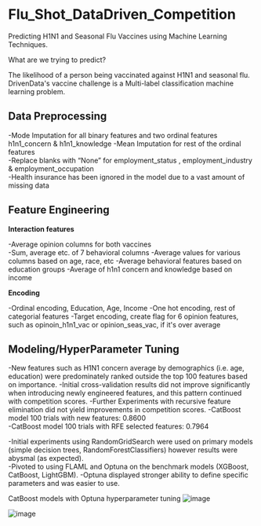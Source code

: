 # Flu_Shot_DataDriven_Competition
Predicting H1N1 and Seasonal Flu Vaccines using Machine Learning Techniques.

What are we trying to predict?

The likelihood of a person being vaccinated against H1N1 and seasonal flu. 
DrivenData's vaccine challenge is a Multi-label classification machine learning problem.

## Data Preprocessing


-Mode Imputation for all binary features and two ordinal features h1n1_concern & h1n1_knowledge 
-Mean Imputation for rest of the ordinal features  
-Replace blanks with “None” for employment_status , employment_industry & employment_occupation  
-Health insurance has been ignored in the model due to a vast amount of missing data 

## Feature Engineering


**Interaction features**

-Average opinion columns for both vaccines  
-Sum, average etc. of 7 behavioral columns 
-Average values for various columns based on age, race, etc 
-Average behavioral features based on education groups 
-Average of h1n1 concern and knowledge based on income 

**Encoding** 

-Ordinal encoding, Education, Age, Income 
-One hot encoding, rest of categorial features 
-Target encoding, create flag for 6 opinion features, such as opinoin_h1n1_vac or opinion_seas_vac, if it's over average

## Modeling/HyperParameter Tuning


-New features such as H1N1 concern average by demographics (i.e. age, education) were predominately ranked outside the top 100 features based on importance. 
-Initial cross-validation results did not improve significantly when introducing newly engineered features, and this pattern continued with competition scores. 
-Further Experiments with recursive feature elimination did not yield improvements in competition scores. 
-CatBoost model 100 trials with new features: 0.8600  
-CatBoost model 100 trials with RFE selected features: 0.7964 

-Initial experiments using RandomGridSearch were used on primary models (simple decision trees, RandomForestClassifiers) however results were abysmal (as expected).  
-Pivoted to using FLAML and Optuna on the benchmark models (XGBoost, CatBoost, LightGBM). 
-Optuna displayed stronger ability to define specific parameters and was easier to use. 


CatBoost models with Optuna hyperparameter tuning
![image](https://user-images.githubusercontent.com/41646192/184504897-0bd8f7bf-c1c6-43f0-9bc1-1d2f1e37007f.png)

![image](https://user-images.githubusercontent.com/41646192/184504934-1555de55-4a39-47fe-81da-82071a942b3f.png)


